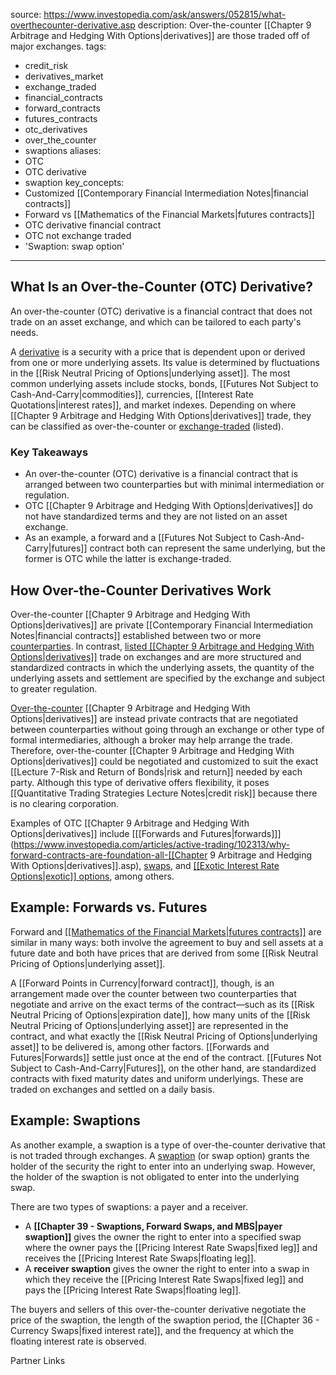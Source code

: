  
source: 
  https://www.investopedia.com/ask/answers/052815/what-overthecounter-derivative.asp
description: Over-the-counter [[Chapter 9 Arbitrage and Hedging With Options|derivatives]] are those traded off of major exchanges.
tags:
  - credit_risk
  - derivatives_market
  - exchange_traded
  - financial_contracts
  - forward_contracts
  - futures_contracts
  - otc_derivatives
  - over_the_counter
  - swaptions
aliases:
  - OTC
  - OTC derivative
  - swaption
key_concepts:
  - Customized [[Contemporary Financial Intermediation Notes|financial contracts]]
  - Forward vs [[Mathematics of the Financial Markets|futures contracts]]
  - OTC derivative financial contract
  - OTC not exchange traded
  - 'Swaption: swap option'
---


## What Is an Over-the-Counter (OTC) Derivative?

An over-the-counter (OTC) derivative is a financial contract that does not trade on an asset exchange, and which can be tailored to each party's needs.

A [derivative](https://www.investopedia.com/terms/d/derivative.asp) is a security with a price that is dependent upon or derived from one or more underlying assets. Its value is determined by fluctuations in the [[Risk Neutral Pricing of Options|underlying asset]]. The most common underlying assets include stocks, bonds, [[Futures Not Subject to Cash-And-Carry|commodities]], currencies, [[Interest Rate Quotations|interest rates]], and market indexes. Depending on where [[Chapter 9 Arbitrage and Hedging With Options|derivatives]] trade, they can be classified as over-the-counter or [exchange-traded](https://www.investopedia.com/terms/e/exchange-traded-derivative.asp) (listed).

### Key Takeaways

- An over-the-counter (OTC) derivative is a financial contract that is arranged between two counterparties but with minimal intermediation or regulation.
- OTC [[Chapter 9 Arbitrage and Hedging With Options|derivatives]] do not have standardized terms and they are not listed on an asset exchange.
- As an example, a forward and a [[Futures Not Subject to Cash-And-Carry|futures]] contract both can represent the same underlying, but the former is OTC while the latter is exchange-traded.

## How Over-the-Counter Derivatives Work

Over-the-counter [[Chapter 9 Arbitrage and Hedging With Options|derivatives]] are private [[Contemporary Financial Intermediation Notes|financial contracts]] established between two or more [counterparties](https://www.investopedia.com/terms/c/counterparty.asp). In contrast, [listed [[Chapter 9 Arbitrage and Hedging With Options|derivatives]]](https://www.investopedia.com/terms/e/exchange-traded-derivative.asp) trade on exchanges and are more structured and standardized contracts in which the underlying assets, the quantity of the underlying assets and settlement are specified by the exchange and subject to greater regulation.

[Over-the-counter](https://www.investopedia.com/terms/o/otc.asp) [[Chapter 9 Arbitrage and Hedging With Options|derivatives]] are instead private contracts that are negotiated between counterparties without going through an exchange or other type of formal intermediaries, although a broker may help arrange the trade. Therefore, over-the-counter [[Chapter 9 Arbitrage and Hedging With Options|derivatives]] could be negotiated and customized to suit the exact [[Lecture 7-Risk and Return of Bonds|risk and return]] needed by each party. Although this type of derivative offers flexibility, it poses [[Quantitative Trading Strategies Lecture Notes|credit risk]] because there is no clearing corporation.

Examples of OTC [[Chapter 9 Arbitrage and Hedging With Options|derivatives]] include [[[Forwards and Futures|forwards]]](https://www.investopedia.com/articles/active-trading/102313/why-forward-contracts-are-foundation-all-[[Chapter 9 Arbitrage and Hedging With Options|derivatives]].asp), [swaps](https://www.investopedia.com/terms/s/swap.asp), and [[[Exotic Interest Rate Options|exotic]] options](https://www.investopedia.com/terms/e/exoticoption.asp), among others.

## Example: Forwards vs. Futures

Forward and [[[Mathematics of the Financial Markets|futures contracts]]](https://www.investopedia.com/terms/f/futurescontract.asp) are similar in many ways: both involve the agreement to buy and sell assets at a future date and both have prices that are derived from some [[Risk Neutral Pricing of Options|underlying asset]].

A [[Forward Points in Currency|forward contract]], though, is an arrangement made over the counter between two counterparties that negotiate and arrive on the exact terms of the contract—such as its [[Risk Neutral Pricing of Options|expiration date]], how many units of the [[Risk Neutral Pricing of Options|underlying asset]] are represented in the contract, and what exactly the [[Risk Neutral Pricing of Options|underlying asset]] to be delivered is, among other factors. [[Forwards and Futures|Forwards]] settle just once at the end of the contract. [[Futures Not Subject to Cash-And-Carry|Futures]], on the other hand, are standardized contracts with fixed maturity dates and uniform underlyings. These are traded on exchanges and settled on a daily basis.

## Example: Swaptions

As another example, a swaption is a type of over-the-counter derivative that is not traded through exchanges. A [swaption](https://www.investopedia.com/terms/s/swaption.asp) (or swap option) grants the holder of the security the right to enter into an underlying swap. However, the holder of the swaption is not obligated to enter into the underlying swap.

There are two types of swaptions: a payer and a receiver.

- A **[[Chapter 39 - Swaptions, Forward Swaps, and MBS|payer swaption]]** gives the owner the right to enter into a specified swap where the owner pays the [[Pricing Interest Rate Swaps|fixed leg]] and receives the [[Pricing Interest Rate Swaps|floating leg]].
- A **receiver swaption** gives the owner the right to enter into a swap in which they receive the [[Pricing Interest Rate Swaps|fixed leg]] and pays the [[Pricing Interest Rate Swaps|floating leg]].

The buyers and sellers of this over-the-counter derivative negotiate the price of the swaption, the length of the swaption period, the [[Chapter 36 - Currency Swaps|fixed interest rate]], and the frequency at which the floating interest rate is observed.

Partner Links